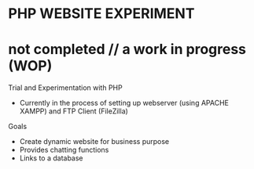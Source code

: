 # PHP WEBSITE EXPERIMENT

# not completed // a work in progress (WOP)

Trial and Experimentation with PHP
- Currently in the process of setting up webserver (using APACHE XAMPP) and FTP Client (FileZilla)

Goals
- Create dynamic website for business purpose
- Provides chatting functions
- Links to a database

